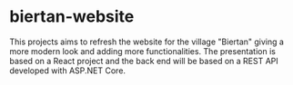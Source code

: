 # biertan-website

This projects aims to refresh the website for the village "Biertan" giving a more modern look and adding more functionalities. The presentation is based on a React project and the back end will be based on a REST API developed with ASP.NET Core.
